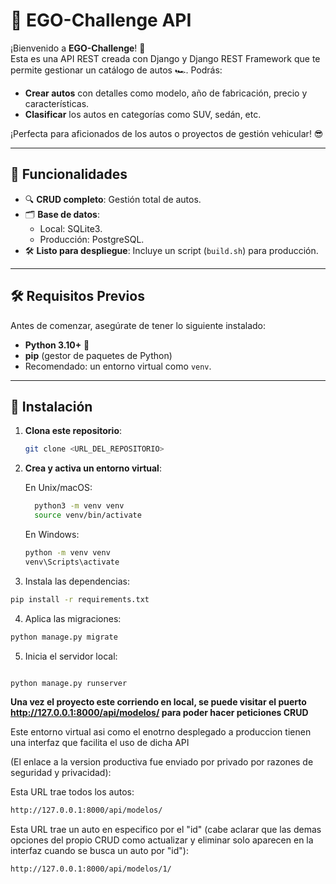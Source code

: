 # 🚗 EGO-Challenge API  

¡Bienvenido a **EGO-Challenge**! 🎉  
Esta es una API REST creada con Django y Django REST Framework que te permite gestionar un catálogo de autos 🏎️. Podrás:  
- **Crear autos** con detalles como modelo, año de fabricación, precio y características.  
- **Clasificar** los autos en categorías como SUV, sedán, etc.  

¡Perfecta para aficionados de los autos o proyectos de gestión vehicular! 😎  

---

## 🌟 Funcionalidades  
- 🔍 **CRUD completo**: Gestión total de autos.  
- 🗂️ **Base de datos**:  
  - Local: SQLite3.  
  - Producción: PostgreSQL.  
- 🛠️ **Listo para despliegue**: Incluye un script (`build.sh`) para producción.  

---

## 🛠️ Requisitos Previos  
Antes de comenzar, asegúrate de tener lo siguiente instalado:  
- **Python 3.10+** 🐍  
- **pip** (gestor de paquetes de Python)  
- Recomendado: un entorno virtual como `venv`.  

---

## 🚀 Instalación  

1. **Clona este repositorio**:  
   ```bash
   git clone <URL_DEL_REPOSITORIO>
   
2. **Crea y activa un entorno virtual**:
   
   En Unix/macOS:
     ```bash
       python3 -m venv venv  
       source venv/bin/activate
     ```
     En Windows:
   ```bash
   python -m venv venv  
   venv\Scripts\activate
   ```
3. Instala las dependencias:
  ```bash
  pip install -r requirements.txt  
  ```
4. Aplica las migraciones:

  ```bash
  python manage.py migrate  
  ```
5. Inicia el servidor local:
  ```bash

  python manage.py runserver  

  ```
**Una vez el proyecto este corriendo en local, se puede visitar el puerto http://127.0.0.1:8000/api/modelos/ para poder hacer peticiones CRUD**

Este entorno virtual asi como el enotrno desplegado a produccion tienen una interfaz que facilita el uso de dicha API

(El enlace a la version productiva fue enviado por privado por razones de seguridad y privacidad):

Esta URL trae todos los autos:

```bash 
http://127.0.0.1:8000/api/modelos/
```

Esta URL trae un auto en especifico por el "id" 
(cabe aclarar que las demas opciones del propio CRUD como actualizar y eliminar 
solo aparecen en la interfaz cuando se busca un auto por "id"):

```bash
http://127.0.0.1:8000/api/modelos/1/
```

